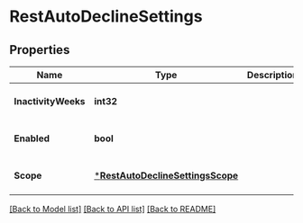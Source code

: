 # RestAutoDeclineSettings

## Properties
Name | Type | Description | Notes
------------ | ------------- | ------------- | -------------
**InactivityWeeks** | **int32** |  | [optional] [default to null]
**Enabled** | **bool** |  | [optional] [default to null]
**Scope** | [***RestAutoDeclineSettingsScope**](RestAutoDeclineSettings_scope.md) |  | [optional] [default to null]

[[Back to Model list]](../README.md#documentation-for-models) [[Back to API list]](../README.md#documentation-for-api-endpoints) [[Back to README]](../README.md)

